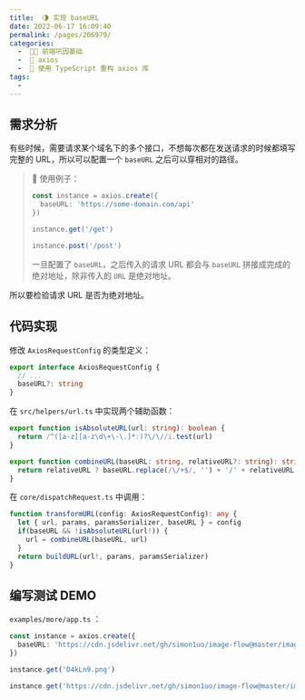 ```yaml
---
title:  🌗 实现 baseURL
date: 2022-06-17 16:09:40
permalink: /pages/206979/
categories:
  -  🚶🏻 前端巩固基础
  -  🚟 axios
  -  💽 使用 TypeScript 重构 axios 库
tags:
  - 
---
```

## 需求分析

有些时候，需要请求某个域名下的多个接口，不想每次都在发送请求的时候都填写完整的 URL，所以可以配置一个 `baseURL` 之后可以穿相对的路径。

> 🌰 使用例子：
>
> ```typescript
> const instance = axios.create({
>   baseURL: 'https://some-domain.com/api'
> })
> 
> instance.get('/get')
> 
> instance.post('/post')
> ```
>
> 一旦配置了 `baseURL`，之后传入的请求 URL 都会与 `baseURL` 拼接成完成的绝对地址，除非传入的 `URL` 是绝对地址。

所以要检验请求 URL 是否为绝对地址。



## 代码实现

修改 `AxiosRequestConfig` 的类型定义：

```typescript
export interface AxiosRequestConfig {
  // ...
  baseURL?: string
}
```



在 `src/helpers/url.ts` 中实现两个辅助函数：

```typescript
export function isAbsoluteURL(url: string): boolean {
  return /^([a-z][a-z\d\+\-\.]*:)?\/\//i.test(url)
}

export function combineURL(baseURL: string, relativeURL?: string): string {
  return relativeURL ? baseURL.replace(/\/+$/, '') + '/' + relativeURL.replace(/^\/+/, '') : baseURL
}
```



在 `core/dispatchRequest.ts` 中调用：

```typescript
function transformURL(config: AxiosRequestConfig): any {
  let { url, params, paramsSerializer, baseURL } = config
  if(baseURL && !isAbsoluteURL(url!)) {
    url = combineURL(baseURL, url)
  }
  return buildURL(url!, params, paramsSerializer)
}
```



## 编写测试 DEMO

`examples/more/app.ts` ：

```typescript
const instance = axios.create({
  baseURL: 'https://cdn.jsdelivr.net/gh/simon1uo/image-flow@master/image/'
})

instance.get('D4kLn9.png')

instance.get('https://cdn.jsdelivr.net/gh/simon1uo/image-flow@master/image/EGVR9A.png')
```
